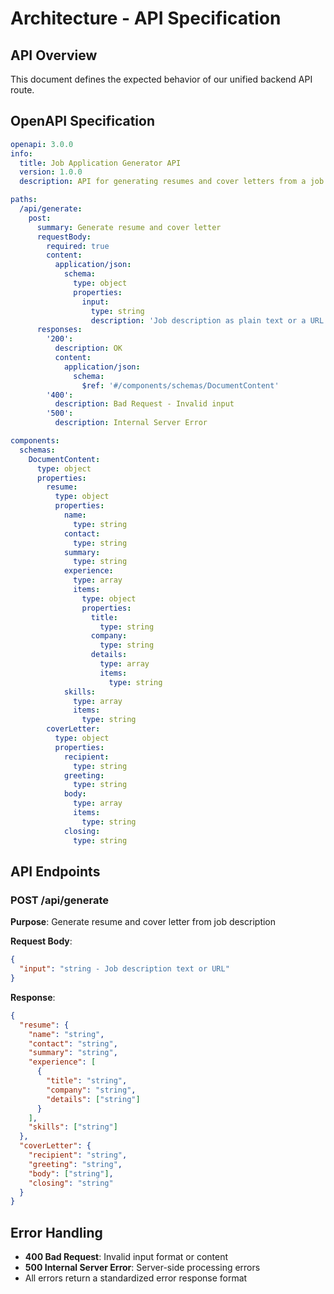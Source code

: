 # Architecture - API Specification

## API Overview

This document defines the expected behavior of our unified backend API route.

## OpenAPI Specification

```yaml
openapi: 3.0.0
info:
  title: Job Application Generator API
  version: 1.0.0
  description: API for generating resumes and cover letters from a job description.

paths:
  /api/generate:
    post:
      summary: Generate resume and cover letter
      requestBody:
        required: true
        content:
          application/json:
            schema:
              type: object
              properties:
                input:
                  type: string
                  description: 'Job description as plain text or a URL'
      responses:
        '200':
          description: OK
          content:
            application/json:
              schema:
                $ref: '#/components/schemas/DocumentContent'
        '400':
          description: Bad Request - Invalid input
        '500':
          description: Internal Server Error

components:
  schemas:
    DocumentContent:
      type: object
      properties:
        resume:
          type: object
          properties:
            name:
              type: string
            contact:
              type: string
            summary:
              type: string
            experience:
              type: array
              items:
                type: object
                properties:
                  title:
                    type: string
                  company:
                    type: string
                  details:
                    type: array
                    items:
                      type: string
            skills:
              type: array
              items:
                type: string
        coverLetter:
          type: object
          properties:
            recipient:
              type: string
            greeting:
              type: string
            body:
              type: array
              items:
                type: string
            closing:
              type: string
```

## API Endpoints

### POST /api/generate

**Purpose**: Generate resume and cover letter from job description

**Request Body**:

```json
{
  "input": "string - Job description text or URL"
}
```

**Response**:

```json
{
  "resume": {
    "name": "string",
    "contact": "string",
    "summary": "string",
    "experience": [
      {
        "title": "string",
        "company": "string",
        "details": ["string"]
      }
    ],
    "skills": ["string"]
  },
  "coverLetter": {
    "recipient": "string",
    "greeting": "string",
    "body": ["string"],
    "closing": "string"
  }
}
```

## Error Handling

- **400 Bad Request**: Invalid input format or content
- **500 Internal Server Error**: Server-side processing errors
- All errors return a standardized error response format
